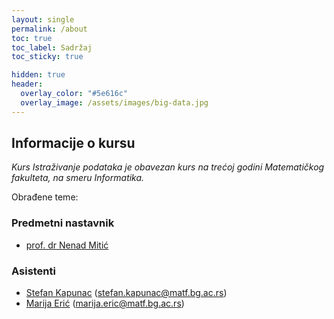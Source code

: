 ```yaml
---
layout: single
permalink: /about
toc: true
toc_label: Sadržaj
toc_sticky: true

hidden: true
header:
  overlay_color: "#5e616c"
  overlay_image: /assets/images/big-data.jpg
---
```


## Informacije o kursu 
<i>
Kurs Istraživanje podataka je obavezan kurs na trećoj godini Matematičkog fakulteta, na smeru Informatika. 
</i>

Obrađene teme:



### Predmetni nastavnik 

* [prof. dr Nenad Mitić](http://poincare.matf.bg.ac.rs/~nenad/)


### Asistenti 

* [Stefan Kapunac](http://poincare.matf.bg.ac.rs/~stefan.kapunac) (stefan.kapunac@matf.bg.ac.rs)
* [Marija Erić](http://www.matf.bg.ac.rs/p/-marija-eric) (marija.eric@matf.bg.ac.rs)